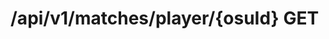 #  /api/v1/matches/player/{osuId} GET

<api-endpoint openapi-path="../../../api-specs/swagger-otr-api.json" method="GET" endpoint="/api/v1/matches/player/{osuId}"/>